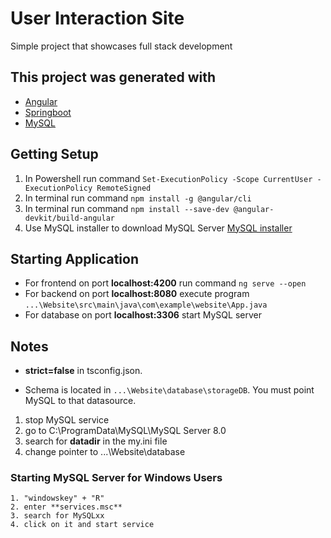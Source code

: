 # User Interaction Site

Simple project that showcases full stack development 

## This project was generated with
- [Angular](https://angular.io/)
- [Springboot](https://start.spring.io/)
- [MySQL](https://dev.mysql.com/downloads/)
 
 
## Getting Setup 
1. In Powershell run command `Set-ExecutionPolicy -Scope CurrentUser -ExecutionPolicy RemoteSigned`  
3. In terminal run command  `npm install -g @angular/cli` 
4. In terminal run command `npm install --save-dev @angular-devkit/build-angular` 
5. Use MySQL installer to download MySQL Server [MySQL installer](https://dev.mysql.com/downloads/) 


## Starting Application
- For frontend on port **localhost:4200**  run command `ng serve --open`
- For backend on port **localhost:8080**   execute program `...\Website\src\main\java\com\example\website\App.java`
- For database on port **localhost:3306**  start MySQL server


 ## Notes
 - **strict=false** in tsconfig.json.
 
 - Schema is located in `...\Website\database\storageDB`.
  You must point MySQL to that datasource.
 
 1. stop MySQL service
 2. go to C:\ProgramData\MySQL\MySQL Server 8.0
 3. search for **datadir** in the my.ini file
 4. change pointer to ...\Website\database




### Starting MySQL Server for Windows Users
    1. "windowskey" + "R" 
    2. enter **services.msc**
    3. search for MySQLxx
    4. click on it and start service 

 
